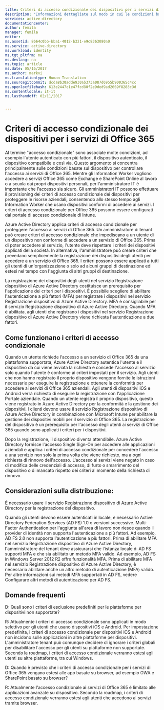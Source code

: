 ```yaml
---
title: Criteri di accesso condizionale dei dispositivi per i servizi di Office 365| Documentazione Microsoft
description: "Informazioni dettagliate sul modo in cui le condizioni basate sul dispositivo controllano l&quot;accesso ai servizi di Office 365. Mentre gli Information Worker vogliono accedere a servizi Office 365 come Exchange e SharePoint Online in azienda o a scuola dai propri dispositivi personali, per l&quot;amministratore IT è importante che l&quot;accesso sia sicuro. Gli amministratori IT possono effettuare il provisioning dei criteri di accesso condizionale dei dispositivi per proteggere le risorse aziendali, consentendo allo stesso tempo agli Information Worker che usano dispositivi compatibili di accedere ai servizi."
services: active-directory
documentationcenter: 
author: femila
manager: femila
editor: 
ms.assetid: 8664c0bb-bba1-4012-b321-e9c8363080a0
ms.service: active-directory
ms.workload: identity
ms.tgt_pltfrm: na
ms.devlang: na
ms.topic: article
ms.date: 05/16/2017
ms.author: markvi
ms.translationtype: Human Translation
ms.sourcegitcommit: dcda8b30adde930ab373a087d6955b900365c4cc
ms.openlocfilehash: 613e2447c1e47fcd80f2e9ded9ad2669f8283c3d
ms.contentlocale: it-it
ms.lasthandoff: 02/11/2017


---
```

# <a name="conditional-access-device-policies-for-office-365-services"></a>Criteri di accesso condizionale dei dispositivi per i servizi di Office 365
Al termine "accesso condizionale" sono associate molte condizioni, ad esempio l'utente autenticato con più fattori, il dispositivo autenticato, il dispositivo compatibile e così via. Questo argomento si concentra principalmente sulle condizioni basate sul dispositivo per controllare l'accesso ai servizi di Office 365. Mentre gli Information Worker vogliono accedere a servizi Office 365 come Exchange e SharePoint Online al lavoro o a scuola dai propri dispositivi personali, per l'amministratore IT è importante che l'accesso sia sicuro. Gli amministratori IT possono effettuare il provisioning dei criteri di accesso condizionale dei dispositivi per proteggere le risorse aziendali, consentendo allo stesso tempo agli Information Worker che usano dispositivi conformi di accedere ai servizi. I criteri di accesso condizionale per Office 365 possono essere configurati dal portale di accesso condizionale di Intune.

Azure Active Directory applica criteri di accesso condizionale per proteggere l'accesso ai servizi di Office 365. Un amministratore di tenant può creare criteri di accesso condizionale che impediscano a un utente di un dispositivo non conforme di accedere a un servizio di Office 365. Prima di poter accedere al servizio, l'utente deve rispettare i criteri dei dispositivi applicati della società. In alternativa, l'amministratore può creare criteri che prevedano semplicemente la registrazione dei dispositivi degli utenti per accedere a un servizio di Office 365. I criteri possono essere applicati a tutti gli utenti di un'organizzazione o solo ad alcuni gruppi di destinazione ed estesi nel tempo con l'aggiunta di altri gruppi di destinazione.

La registrazione dei dispositivi degli utenti nel servizio Registrazione dispositivo di Azure Active Directory costituisce un prerequisito per l'applicazione dei criteri per i dispositivi. È possibile scegliere di abilitare l'autenticazione a più fattori (MFA) per registrare i dispositivi nel servizio Registrazione dispositivo di Azure Active Directory. MFA è consigliabile per il servizio Registrazione dispositivo di Azure Active Directory. Quando MFA è abilitata, agli utenti che registrano i dispositivi nel servizio Registrazione dispositivo di Azure Active Directory viene richiesta l'autenticazione a due fattori.

## <a name="how-does-conditional-access-policy-work"></a>Come funzionano i criteri di accesso condizionale
Quando un utente richiede l'accesso a un servizio di Office 365 da una piattaforma supportata, Azure Active Directory autentica l'utente e il dispositivo da cui viene avviata la richiesta e concede l'accesso al servizio solo quando l'utente è conforme ai criteri impostati per il servizio. Agli utenti che non hanno registrato il proprio dispositivo vengono fornite le istruzioni necessarie per eseguire la registrazione e ottenere la conformità per accedere ai servizi di Office 365 aziendali. Agli utenti di dispositivi iOS e Android verrà richiesto di eseguire la registrazione con l'applicazione Portale aziendale. Quando un utente registra il proprio dispositivo, questo viene registrato in Azure Active Directory per la conformità e la gestione dei dispositivi. I clienti devono usare il servizio Registrazione dispositivo di Azure Active Directory in combinazione con Microsoft Intune per abilitare la gestione dei dispositivi mobili per il servizio di Office 365. La registrazione del dispositivo è un prerequisito per l'accesso degli utenti ai servizi di Office 365 quando sono applicati i criteri per i dispositivi.

Dopo la registrazione, il dispositivo diventa attendibile. Azure Active Directory fornisce l'accesso Single Sign-On per accedere alle applicazioni aziendali e applica i criteri di accesso condizionale per concedere l'accesso a una servizio non solo la prima volta che viene richiesto, ma a ogni richiesta di rinnovo dell'accesso. L'accesso ai servizi viene negato in caso di modifica delle credenziali di accesso, di furto o smarrimento del dispositivo o di mancato rispetto dei criteri al momento della richiesta di rinnovo.

## <a name="deployment-considerations"></a>Considerazioni sulla distribuzione:
È necessario usare il servizio Registrazione dispositivo di Azure Active Directory per la registrazione del dispositivo.

Quando gli utenti devono essere autenticati in locale, è necessario Active Directory Federation Services (AD FS) 1.0 o versioni successive. Multi-Factor Authentication per l'aggiunta all'area di lavoro non riesce quando il provider di identità non supporta l'autenticazione a più fattori. Ad esempio, AD FS 2.0 non supporta l'autenticazione a più fattori. Prima di abilitare MFA nel servizio Registrazione dispositivo di Azure Active Directory, l'amministratore del tenant deve assicurarsi che l'istanza locale di AD FS supporti MFA e che sia abilitato un metodo MFA valido. Ad esempio, AD FS in Windows Server 2012 R2 offre funzionalità MFA. Prima di abilitare MFA nel servizio Registrazione dispositivo di Azure Active Directory, è necessario abilitare anche un altro metodo di autenticazione (MFA) valido. Per altre informazioni sui metodi MFA supportati in AD FS, vedere Configurare altri metodi di autenticazione per AD FS.

## <a name="frequently-asked-questions-faq"></a>Domande frequenti
D: Quali sono i criteri di esclusione predefiniti per le piattaforme per dispositivi non supportate?

R: Attualmente i criteri di accesso condizionale sono applicati in modo selettivo per gli utenti che usano dispositivi iOS e Android. Per impostazione predefinita, i criteri di accesso condizionale per dispositivi iOS e Android non incidono sulle applicazioni in altre piattaforme per dispositivi. L'amministratore tenant può comunque decidere di ignorare i criteri globali per disabilitare l'accesso per gli utenti su piattaforme non supportate.
Secondo la roadmap, i criteri di accesso condizionale verranno estesi agli utenti su altre piattaforme, tra cui Windows.

D: Quando è previsto che i criteri di accesso condizionale per i servizi di Office 365 vengano estesi alle app basate su browser, ad esempio OWA e SharePoint basato su browser?

R: Attualmente l'accesso condizionale ai servizi di Office 365 è limitato alle applicazioni avanzate su dispositivo. Secondo la roadmap, i criteri di accesso condizionale verranno estesi agli utenti che accedono ai servizi tramite browser.


